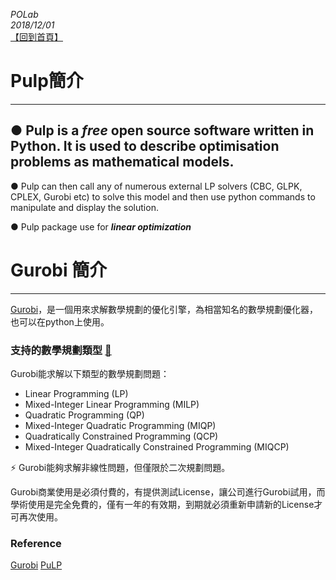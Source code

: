 *POLab*
<br>
*2018/12/01*
<br>
[【回到首頁】](https://github.com/KevinLu43/Job-Shop-Scheduling-with-Python)

# Pulp簡介
-------
## ● Pulp is a ***free*** open source software written in Python. It is used to describe optimisation problems as mathematical models.

● Pulp can then call any of numerous external LP solvers (CBC, GLPK, CPLEX, Gurobi etc) to solve this model and then use python commands to manipulate and display the solution.

● Pulp package use for ***linear optimization***




# Gurobi 簡介
-------
[Gurobi](http://www.gurobi.com/index)，是一個用來求解數學規劃的優化引擎，為相當知名的數學規劃優化器，也可以在python上使用。

### 支持的數學規劃類型 [:link:](http://www.gurobi.com/products/features-benefits)
Gurobi能求解以下類型的數學規劃問題：
<br>

- Linear Programming (LP)
- Mixed-Integer Linear Programming (MILP)
- Quadratic Programming (QP)
- Mixed-Integer Quadratic Programming (MIQP)
- Quadratically Constrained Programming (QCP)
- Mixed-Integer Quadratically Constrained Programming (MIQCP)

:zap: Gurobi能夠求解非線性問題，但僅限於二次規劃問題。

Gurobi商業使用是必須付費的，有提供測試License，讓公司進行Gurobi試用，而學術使用是完全免費的，僅有一年的有效期，到期就必須重新申請新的License才可再次使用。

### Reference
[Gurobi](http://www.gurobi.com/index)
[PuLP](https://pythonhosted.org/PuLP/)
